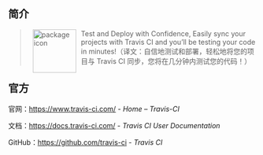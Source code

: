 ## 简介

> <img src="https://www.travis-ci.com/wp-content/uploads/2022/05/TravisCI-Full-Color.png" alt="package icon" loading="lazy" decoding="async" align="left" width="88" hspace="10" vspace="0" />Test and Deploy with Confidence, Easily sync your projects with Travis CI and you’ll be testing your code in minutes!（译文：自信地测试和部署，轻松地将您的项目与 Travis CI 同步，您将在几分钟内测试您的代码！）

## 官方

官网：https://www.travis-ci.com/ - *Home – Travis-CI*

文档：https://docs.travis-ci.com/ - *Travis CI User Documentation*

GitHub：https://github.com/travis-ci - *Travis CI*
